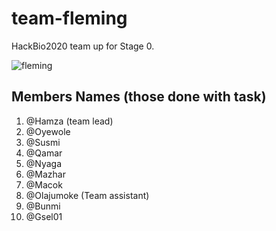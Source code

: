 # team-fleming
HackBio2020 team up for Stage 0.

![fleming](https://user-images.githubusercontent.com/49978636/89266482-68f70100-d64f-11ea-8fc3-e1c5584c168c.png)
 
## Members Names (those done with task)

1. @Hamza (team lead)
2. @Oyewole 
3. @Susmi 
4. @Qamar 
5. @Nyaga
6. @Mazhar
7. @Macok
8. @Olajumoke (Team assistant)
9. @Bunmi
10. @Gsel01
